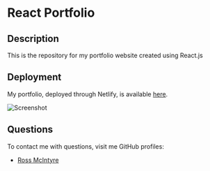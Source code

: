 # React Portfolio

## Description

This is the repository for my portfolio website created using React.js

## Deployment

My portfolio, deployed through Netlify, is available [here](https://ross-mcintyre-portfolio.netlify.app/).

![Screenshot](https://user-images.githubusercontent.com/67362834/113506479-0dae4300-953d-11eb-8371-75b67f7ab140.JPG)


## Questions

To contact me with questions, visit me GitHub profiles:

- [Ross McIntyre](https://github.com/ross-mc)
